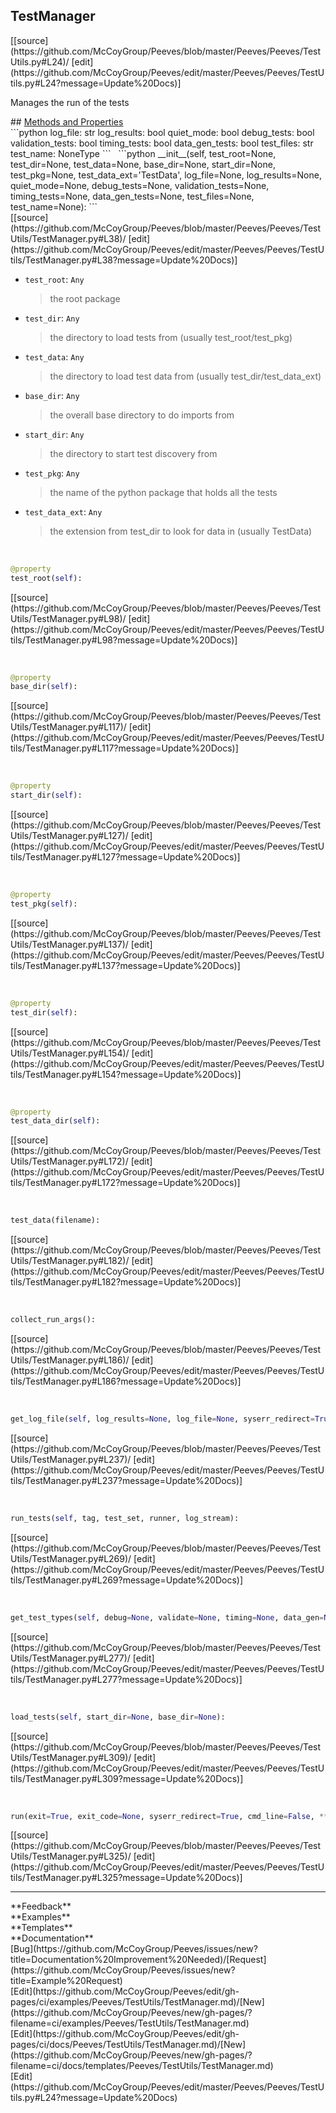 ## <a id="Peeves.Peeves.TestUtils.TestManager">TestManager</a> 

<div class="docs-source-link" markdown="1">
[[source](https://github.com/McCoyGroup/Peeves/blob/master/Peeves/Peeves/TestUtils.py#L24)/
[edit](https://github.com/McCoyGroup/Peeves/edit/master/Peeves/Peeves/TestUtils.py#L24?message=Update%20Docs)]
</div>

Manages the run of the tests







<div class="collapsible-section">
 <div class="collapsible-section collapsible-section-header" markdown="1">
## <a class="collapse-link" data-toggle="collapse" href="#methods" markdown="1"> Methods and Properties</a> <a class="float-right" data-toggle="collapse" href="#methods"><i class="fa fa-chevron-down"></i></a>
 </div>
 <div class="collapsible-section collapsible-section-body collapse show" id="methods" markdown="1">
 ```python
log_file: str
log_results: bool
quiet_mode: bool
debug_tests: bool
validation_tests: bool
timing_tests: bool
data_gen_tests: bool
test_files: str
test_name: NoneType
```
<a id="Peeves.Peeves.TestUtils.TestManager.__init__" class="docs-object-method">&nbsp;</a> 
```python
__init__(self, test_root=None, test_dir=None, test_data=None, base_dir=None, start_dir=None, test_pkg=None, test_data_ext='TestData', log_file=None, log_results=None, quiet_mode=None, debug_tests=None, validation_tests=None, timing_tests=None, data_gen_tests=None, test_files=None, test_name=None): 
```
<div class="docs-source-link" markdown="1">
[[source](https://github.com/McCoyGroup/Peeves/blob/master/Peeves/Peeves/TestUtils/TestManager.py#L38)/
[edit](https://github.com/McCoyGroup/Peeves/edit/master/Peeves/Peeves/TestUtils/TestManager.py#L38?message=Update%20Docs)]
</div>

  - `test_root`: `Any`
    > the root package
  - `test_dir`: `Any`
    > the directory to load tests from (usually test_root/test_pkg)
  - `test_data`: `Any`
    > the directory to load test data from (usually test_dir/test_data_ext)
  - `base_dir`: `Any`
    > the overall base directory to do imports from
  - `start_dir`: `Any`
    > the directory to start test discovery from
  - `test_pkg`: `Any`
    > the name of the python package that holds all the tests
  - `test_data_ext`: `Any`
    > the extension from test_dir to look for data in (usually TestData)


<a id="Peeves.Peeves.TestUtils.TestManager.test_root" class="docs-object-method">&nbsp;</a> 
```python
@property
test_root(self): 
```
<div class="docs-source-link" markdown="1">
[[source](https://github.com/McCoyGroup/Peeves/blob/master/Peeves/Peeves/TestUtils/TestManager.py#L98)/
[edit](https://github.com/McCoyGroup/Peeves/edit/master/Peeves/Peeves/TestUtils/TestManager.py#L98?message=Update%20Docs)]
</div>


<a id="Peeves.Peeves.TestUtils.TestManager.base_dir" class="docs-object-method">&nbsp;</a> 
```python
@property
base_dir(self): 
```
<div class="docs-source-link" markdown="1">
[[source](https://github.com/McCoyGroup/Peeves/blob/master/Peeves/Peeves/TestUtils/TestManager.py#L117)/
[edit](https://github.com/McCoyGroup/Peeves/edit/master/Peeves/Peeves/TestUtils/TestManager.py#L117?message=Update%20Docs)]
</div>


<a id="Peeves.Peeves.TestUtils.TestManager.start_dir" class="docs-object-method">&nbsp;</a> 
```python
@property
start_dir(self): 
```
<div class="docs-source-link" markdown="1">
[[source](https://github.com/McCoyGroup/Peeves/blob/master/Peeves/Peeves/TestUtils/TestManager.py#L127)/
[edit](https://github.com/McCoyGroup/Peeves/edit/master/Peeves/Peeves/TestUtils/TestManager.py#L127?message=Update%20Docs)]
</div>


<a id="Peeves.Peeves.TestUtils.TestManager.test_pkg" class="docs-object-method">&nbsp;</a> 
```python
@property
test_pkg(self): 
```
<div class="docs-source-link" markdown="1">
[[source](https://github.com/McCoyGroup/Peeves/blob/master/Peeves/Peeves/TestUtils/TestManager.py#L137)/
[edit](https://github.com/McCoyGroup/Peeves/edit/master/Peeves/Peeves/TestUtils/TestManager.py#L137?message=Update%20Docs)]
</div>


<a id="Peeves.Peeves.TestUtils.TestManager.test_dir" class="docs-object-method">&nbsp;</a> 
```python
@property
test_dir(self): 
```
<div class="docs-source-link" markdown="1">
[[source](https://github.com/McCoyGroup/Peeves/blob/master/Peeves/Peeves/TestUtils/TestManager.py#L154)/
[edit](https://github.com/McCoyGroup/Peeves/edit/master/Peeves/Peeves/TestUtils/TestManager.py#L154?message=Update%20Docs)]
</div>


<a id="Peeves.Peeves.TestUtils.TestManager.test_data_dir" class="docs-object-method">&nbsp;</a> 
```python
@property
test_data_dir(self): 
```
<div class="docs-source-link" markdown="1">
[[source](https://github.com/McCoyGroup/Peeves/blob/master/Peeves/Peeves/TestUtils/TestManager.py#L172)/
[edit](https://github.com/McCoyGroup/Peeves/edit/master/Peeves/Peeves/TestUtils/TestManager.py#L172?message=Update%20Docs)]
</div>


<a id="Peeves.Peeves.TestUtils.TestManager.test_data" class="docs-object-method">&nbsp;</a> 
```python
test_data(filename): 
```
<div class="docs-source-link" markdown="1">
[[source](https://github.com/McCoyGroup/Peeves/blob/master/Peeves/Peeves/TestUtils/TestManager.py#L182)/
[edit](https://github.com/McCoyGroup/Peeves/edit/master/Peeves/Peeves/TestUtils/TestManager.py#L182?message=Update%20Docs)]
</div>


<a id="Peeves.Peeves.TestUtils.TestManager.collect_run_args" class="docs-object-method">&nbsp;</a> 
```python
collect_run_args(): 
```
<div class="docs-source-link" markdown="1">
[[source](https://github.com/McCoyGroup/Peeves/blob/master/Peeves/Peeves/TestUtils/TestManager.py#L186)/
[edit](https://github.com/McCoyGroup/Peeves/edit/master/Peeves/Peeves/TestUtils/TestManager.py#L186?message=Update%20Docs)]
</div>


<a id="Peeves.Peeves.TestUtils.TestManager.get_log_file" class="docs-object-method">&nbsp;</a> 
```python
get_log_file(self, log_results=None, log_file=None, syserr_redirect=True): 
```
<div class="docs-source-link" markdown="1">
[[source](https://github.com/McCoyGroup/Peeves/blob/master/Peeves/Peeves/TestUtils/TestManager.py#L237)/
[edit](https://github.com/McCoyGroup/Peeves/edit/master/Peeves/Peeves/TestUtils/TestManager.py#L237?message=Update%20Docs)]
</div>


<a id="Peeves.Peeves.TestUtils.TestManager.run_tests" class="docs-object-method">&nbsp;</a> 
```python
run_tests(self, tag, test_set, runner, log_stream): 
```
<div class="docs-source-link" markdown="1">
[[source](https://github.com/McCoyGroup/Peeves/blob/master/Peeves/Peeves/TestUtils/TestManager.py#L269)/
[edit](https://github.com/McCoyGroup/Peeves/edit/master/Peeves/Peeves/TestUtils/TestManager.py#L269?message=Update%20Docs)]
</div>


<a id="Peeves.Peeves.TestUtils.TestManager.get_test_types" class="docs-object-method">&nbsp;</a> 
```python
get_test_types(self, debug=None, validate=None, timing=None, data_gen=None): 
```
<div class="docs-source-link" markdown="1">
[[source](https://github.com/McCoyGroup/Peeves/blob/master/Peeves/Peeves/TestUtils/TestManager.py#L277)/
[edit](https://github.com/McCoyGroup/Peeves/edit/master/Peeves/Peeves/TestUtils/TestManager.py#L277?message=Update%20Docs)]
</div>


<a id="Peeves.Peeves.TestUtils.TestManager.load_tests" class="docs-object-method">&nbsp;</a> 
```python
load_tests(self, start_dir=None, base_dir=None): 
```
<div class="docs-source-link" markdown="1">
[[source](https://github.com/McCoyGroup/Peeves/blob/master/Peeves/Peeves/TestUtils/TestManager.py#L309)/
[edit](https://github.com/McCoyGroup/Peeves/edit/master/Peeves/Peeves/TestUtils/TestManager.py#L309?message=Update%20Docs)]
</div>


<a id="Peeves.Peeves.TestUtils.TestManager.run" class="docs-object-method">&nbsp;</a> 
```python
run(exit=True, exit_code=None, syserr_redirect=True, cmd_line=False, **kwargs): 
```
<div class="docs-source-link" markdown="1">
[[source](https://github.com/McCoyGroup/Peeves/blob/master/Peeves/Peeves/TestUtils/TestManager.py#L325)/
[edit](https://github.com/McCoyGroup/Peeves/edit/master/Peeves/Peeves/TestUtils/TestManager.py#L325?message=Update%20Docs)]
</div>
 </div>
</div>












---


<div markdown="1" class="text-secondary">
<div class="container">
  <div class="row">
   <div class="col" markdown="1">
**Feedback**   
</div>
   <div class="col" markdown="1">
**Examples**   
</div>
   <div class="col" markdown="1">
**Templates**   
</div>
   <div class="col" markdown="1">
**Documentation**   
</div>
   <div class="col" markdown="1">
   
</div>
   <div class="col" markdown="1">
   
</div>
   <div class="col" markdown="1">
   
</div>
</div>
  <div class="row">
   <div class="col" markdown="1">
[Bug](https://github.com/McCoyGroup/Peeves/issues/new?title=Documentation%20Improvement%20Needed)/[Request](https://github.com/McCoyGroup/Peeves/issues/new?title=Example%20Request)   
</div>
   <div class="col" markdown="1">
[Edit](https://github.com/McCoyGroup/Peeves/edit/gh-pages/ci/examples/Peeves/TestUtils/TestManager.md)/[New](https://github.com/McCoyGroup/Peeves/new/gh-pages/?filename=ci/examples/Peeves/TestUtils/TestManager.md)   
</div>
   <div class="col" markdown="1">
[Edit](https://github.com/McCoyGroup/Peeves/edit/gh-pages/ci/docs/Peeves/TestUtils/TestManager.md)/[New](https://github.com/McCoyGroup/Peeves/new/gh-pages/?filename=ci/docs/templates/Peeves/TestUtils/TestManager.md)   
</div>
   <div class="col" markdown="1">
[Edit](https://github.com/McCoyGroup/Peeves/edit/master/Peeves/Peeves/TestUtils.py#L24?message=Update%20Docs)   
</div>
   <div class="col" markdown="1">
   
</div>
   <div class="col" markdown="1">
   
</div>
   <div class="col" markdown="1">
   
</div>
</div>
</div>
</div>